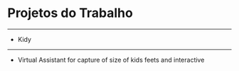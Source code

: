 # Projetos do Trabalho
***
* Kidy
***
* Virtual Assistant for capture of size of kids feets and interactive
